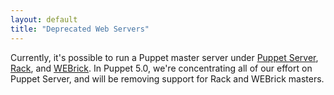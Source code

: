```yaml
---
layout: default
title: "Deprecated Web Servers"
---
```


[puppet server]: /puppetserver/2.0/services_master_puppetserver.html
[rack]: ./services_master_rack.html
[webrick]: ./services_master_webrick.html

Currently, it's possible to run a Puppet master server under [Puppet Server][], [Rack][], and [WEBrick][]. In Puppet 5.0, we're concentrating all of our effort on Puppet Server, and will be removing support for Rack and WEBrick masters.

